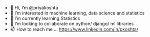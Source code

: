 - 👋 Hi, I’m @priyakoshta
- 👀 I’m interested in machine learning, data science and statistics
- 🌱 I’m currently learning Statistics
- 💞️ I’m looking to collaborate on python/ django/ ml libraries
- 📫 How to reach me ...
https://www.linkedin.com/in/pkoshta/


<!---
priyakoshta/priyakoshta is a ✨ special ✨ repository because its `README.md` (this file) appears on your GitHub profile.
You can click the Preview link to take a look at your changes.
--->
